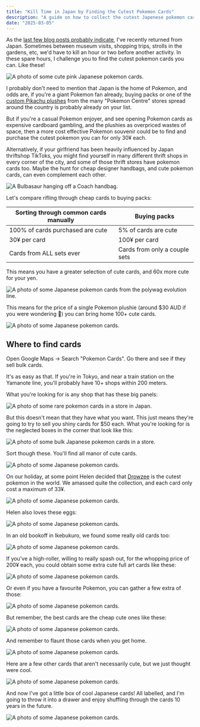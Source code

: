 ```yaml
---
title: "Kill Time in Japan by Finding the Cutest Pokemon Cards"
description: "A guide on how to collect the cutest Japenese pokemon cards for cheap, and obtain a fun memento of the trip at the same time."
date: "2025-03-05"
---
```


As the [last few blog posts probably indicate](https://johnscolaro.xyz/blog/notes-on-a-trip-to-japan), I've recently returned from Japan. Sometimes between museum visits, shopping trips, strolls in the gardens, etc, we'd have to kill an hour or two before another activity. In these spare hours, I challenge you to find the cutest pokemon cards you can. Like these!

![A photo of some cute pink Japanese pokemon cards.](/images/blog/what-to-do-in-japan-to-kill-time/pink.jpg)

I probably don't need to mention that Japan is the home of Pokemon, and odds are, if you're a giant Pokemon fan already, buying packs or one of the [custom Pikachu plushes](https://www.reddit.com/r/pokeplush/comments/1chcn8b/japan_regionstore_exclusive_pokemon_centre/lszf0cy/) from the many "Pokemon Centre" stores spread around the country is probably already on your list.

But if you're a casual Pokemon enjoyer, and see opening Pokemon cards as expensive cardboard gambling, and the plushies as overpriced wastes of space, then a more cost effective Pokemon souvenir could be to find and purchase the cutest pokemon you can for only 30¥ each.

Alternatively, if your girlfriend has been heavily influenced by Japan thriftshop TikToks, you might find yourself in many different thrift shops in every corner of the city, and some of those thrift stores have pokemon cards too. Maybe the hunt for cheap designer handbags, and cute pokemon cards, can even complement each other.

![A Bulbasaur hanging off a Coach handbag.](/images/blog/what-to-do-in-japan-to-kill-time/accessory_1.jpg)

Let's compare rifling through cheap cards to buying packs:

| **Sorting through common cards manually** | **Buying packs**              |
|-------------------------------------------|-------------------------------|
| 100% of cards purchased are cute          | 5% of cards are cute          |
| 30¥ per card                              | 100¥ per card                 |
| Cards from ALL sets ever                  | Cards from only a couple sets |

This means you have a greater selection of cute cards, and 60x more cute for your yen.

![A photo of some Japanese pokemon cards from the polywag evolution line.](/images/blog/what-to-do-in-japan-to-kill-time/poly.jpg)

This means for the price of a single Pokemon plushie (around $30 AUD if you were wondering 😬) you can bring home 100+ cute cards.

![A photo of some Japanese pokemon cards.](/images/blog/what-to-do-in-japan-to-kill-time/lick.jpg)

## Where to find cards

Open Google Maps -> Search "Pokemon Cards". Go there and see if they sell bulk cards.

It's as easy as that. If you're in Tokyo, and near a train station on the Yamanote line, you'll probably have 10+ shops within 200 meters.

What you're looking for is any shop that has these big panels:

![A photo of some rare pokemon cards in a store in Japan.](/images/blog/what-to-do-in-japan-to-kill-time/card_store_1.jpg)

But this doesn't mean that they have what you want. This just means they're going to try to sell you shiny cards for $50 each. What you're looking for is the neglected boxes in the corner that look like this:

![A photo of some bulk Japanese pokemon cards in a store.](/images/blog/what-to-do-in-japan-to-kill-time/card_store_2.jpg)

Sort though these. You'll find all manor of cute cards.

![A photo of some Japanese pokemon cards.](/images/blog/what-to-do-in-japan-to-kill-time/marill.jpg)

On our holiday, at some point Helen decided that [Drowzee](https://bulbapedia.bulbagarden.net/wiki/Drowzee_(Pok%C3%A9mon)) is the cutest pokemon in the world. We amassed quite the collection, and each card only cost a maximum of 33¥.

![A photo of some Japanese pokemon cards.](/images/blog/what-to-do-in-japan-to-kill-time/drowzee.jpg)

Helen also loves these eggs:

![A photo of some Japanese pokemon cards.](/images/blog/what-to-do-in-japan-to-kill-time/eggs.jpg)

In an old bookoff in Ikebukuro, we found some really old cards too:

![A photo of some Japanese pokemon cards.](/images/blog/what-to-do-in-japan-to-kill-time/old.jpg)

If you've a high-roller, willing to really spash out, for the whopping price of 200¥ each, you could obtain some extra cute full art cards like these:

![A photo of some Japanese pokemon cards.](/images/blog/what-to-do-in-japan-to-kill-time/full_art.jpg)

Or even if you have a favourite Pokemon, you can gather a few extra of those:

![A photo of some Japanese pokemon cards.](/images/blog/what-to-do-in-japan-to-kill-time/vaporeons.jpg)

But remember, the best cards are the cheap cute ones like these:

![A photo of some Japanese pokemon cards.](/images/blog/what-to-do-in-japan-to-kill-time/slowpoke.jpg)

And remember to flaunt those cards when you get home.

![A photo of some Japanese pokemon cards.](/images/blog/what-to-do-in-japan-to-kill-time/accessory_2.jpg)

Here are a few other cards that aren't necessarily cute, but we just thought were cool.

![A photo of some Japanese pokemon cards.](/images/blog/what-to-do-in-japan-to-kill-time/montage.jpg)

And now I've got a little box of cool Japanese cards! All labelled, and I'm going to throw it into a drawer and enjoy shuffling through the cards 10 years in the future.

![A photo of some Japanese pokemon cards.](/images/blog/what-to-do-in-japan-to-kill-time/souvenir.jpg)